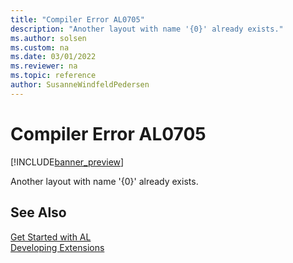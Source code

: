 ```yaml
---
title: "Compiler Error AL0705"
description: "Another layout with name '{0}' already exists."
ms.author: solsen
ms.custom: na
ms.date: 03/01/2022
ms.reviewer: na
ms.topic: reference
author: SusanneWindfeldPedersen
---
```

[//]: # (START>DO_NOT_EDIT)
[//]: # (IMPORTANT:Do not edit any of the content between here and the END>DO_NOT_EDIT.)
[//]: # (Any modifications should be made in the .xml files in the ModernDev repo.)
# Compiler Error AL0705

[!INCLUDE[banner_preview](../includes/banner_preview.md)]

Another layout with name '{0}' already exists.

[//]: # (IMPORTANT: END>DO_NOT_EDIT)
## See Also  
[Get Started with AL](../devenv-get-started.md)  
[Developing Extensions](../devenv-dev-overview.md)  